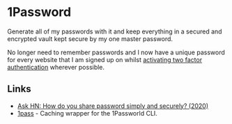 # 1Password

Generate all of my passwords with it and keep everything in a secured and encrypted vault kept secure by my one master password.

No longer need to remember passwords and I now have a unique password for every website that I am signed up on whilst [activating two factor authentication](https://support.1password.com/one-time-passwords/) wherever possible.

## Links

* [Ask HN: How do you share password simply and securely? \(2020\)](https://news.ycombinator.com/item?id=23020183)
* [1pass](https://github.com/dcreemer/1pass) - Caching wrapper for the 1Passworld CLI.

